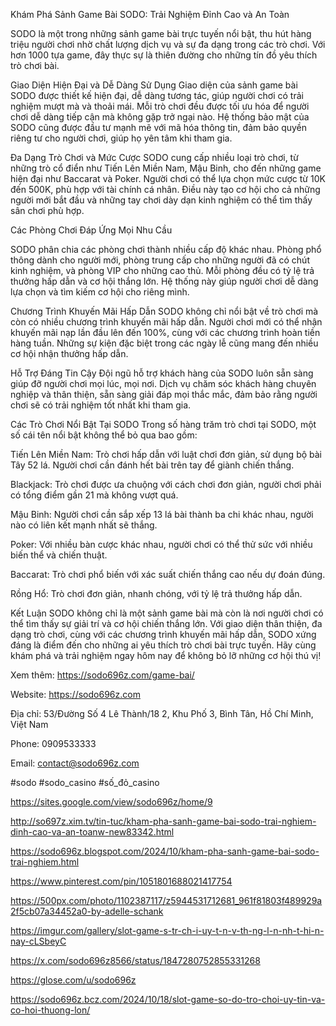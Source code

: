 Khám Phá Sảnh Game Bài SODO: Trải Nghiệm Đỉnh Cao và An Toàn

SODO là một trong những sảnh game bài trực tuyến nổi bật, thu hút hàng triệu người chơi nhờ chất lượng dịch vụ và sự đa dạng trong các trò chơi. Với hơn 1000 tựa game, đây thực sự là thiên đường cho những tín đồ yêu thích trò chơi bài.

Giao Diện Hiện Đại và Dễ Dàng Sử Dụng
Giao diện của sảnh game bài SODO được thiết kế hiện đại, dễ dàng tương tác, giúp người chơi có trải nghiệm mượt mà và thoải mái. Mỗi trò chơi đều được tối ưu hóa để người chơi dễ dàng tiếp cận mà không gặp trở ngại nào. Hệ thống bảo mật của SODO cũng được đầu tư mạnh mẽ với mã hóa thông tin, đảm bảo quyền riêng tư cho người chơi, giúp họ yên tâm khi tham gia.

Đa Dạng Trò Chơi và Mức Cược
SODO cung cấp nhiều loại trò chơi, từ những trò cổ điển như Tiến Lên Miền Nam, Mậu Binh, cho đến những game hiện đại như Baccarat và Poker. Người chơi có thể lựa chọn mức cược từ 10K đến 500K, phù hợp với tài chính cá nhân. Điều này tạo cơ hội cho cả những người mới bắt đầu và những tay chơi dày dạn kinh nghiệm có thể tìm thấy sân chơi phù hợp.

Các Phòng Chơi Đáp Ứng Mọi Nhu Cầu

SODO phân chia các phòng chơi thành nhiều cấp độ khác nhau. Phòng phổ thông dành cho người mới, phòng trung cấp cho những người đã có chút kinh nghiệm, và phòng VIP cho những cao thủ. Mỗi phòng đều có tỷ lệ trả thưởng hấp dẫn và cơ hội thắng lớn. Hệ thống này giúp người chơi dễ dàng lựa chọn và tìm kiếm cơ hội cho riêng mình.

Chương Trình Khuyến Mãi Hấp Dẫn
SODO không chỉ nổi bật về trò chơi mà còn có nhiều chương trình khuyến mãi hấp dẫn. Người chơi mới có thể nhận khuyến mãi nạp lần đầu lên đến 100%, cùng với các chương trình hoàn tiền hàng tuần. Những sự kiện đặc biệt trong các ngày lễ cũng mang đến nhiều cơ hội nhận thưởng hấp dẫn.

Hỗ Trợ Đáng Tin Cậy
Đội ngũ hỗ trợ khách hàng của SODO luôn sẵn sàng giúp đỡ người chơi mọi lúc, mọi nơi. Dịch vụ chăm sóc khách hàng chuyên nghiệp và thân thiện, sẵn sàng giải đáp mọi thắc mắc, đảm bảo rằng người chơi sẽ có trải nghiệm tốt nhất khi tham gia.

Các Trò Chơi Nổi Bật Tại SODO
Trong số hàng trăm trò chơi tại SODO, một số cái tên nổi bật không thể bỏ qua bao gồm:

Tiến Lên Miền Nam: Trò chơi hấp dẫn với luật chơi đơn giản, sử dụng bộ bài Tây 52 lá. Người chơi cần đánh hết bài trên tay để giành chiến thắng.

Blackjack: Trò chơi được ưa chuộng với cách chơi đơn giản, người chơi phải có tổng điểm gần 21 mà không vượt quá.

Mậu Binh: Người chơi cần sắp xếp 13 lá bài thành ba chi khác nhau, người nào có liên kết mạnh nhất sẽ thắng.

Poker: Với nhiều bàn cược khác nhau, người chơi có thể thử sức với nhiều biến thể và chiến thuật.

Baccarat: Trò chơi phổ biến với xác suất chiến thắng cao nếu dự đoán đúng.

Rồng Hổ: Trò chơi đơn giản, nhanh chóng, với tỷ lệ trả thưởng hấp dẫn.

Kết Luận
SODO không chỉ là một sảnh game bài mà còn là nơi người chơi có thể tìm thấy sự giải trí và cơ hội chiến thắng lớn. Với giao diện thân thiện, đa dạng trò chơi, cùng với các chương trình khuyến mãi hấp dẫn, SODO xứng đáng là điểm đến cho những ai yêu thích trò chơi bài trực tuyến. Hãy cùng khám phá và trải nghiệm ngay hôm nay để không bỏ lỡ những cơ hội thú vị!

Xem thêm: https://sodo696z.com/game-bai/

Website: https://sodo696z.com 

Địa chỉ: 53/Đường Số 4 Lê Thành/18 2, Khu Phố 3, Bình Tân, Hồ Chí Minh, Việt Nam

Phone: 0909533333

Email: contact@sodo696z.com

#sodo #sodo_casino #số_đỏ_casino

https://sites.google.com/view/sodo696z/home/9

http://so697z.xim.tv/tin-tuc/kham-pha-sanh-game-bai-sodo-trai-nghiem-dinh-cao-va-an-toanw-new83342.html

https://sodo696z.blogspot.com/2024/10/kham-pha-sanh-game-bai-sodo-trai-nghiem.html

https://www.pinterest.com/pin/1051801688021417754

https://500px.com/photo/1102387117/z5944531712681_961f81803f489929a2f5cb07a34452a0-by-adelle-schank

https://imgur.com/gallery/slot-game-s-tr-ch-i-uy-t-n-v-th-ng-l-n-nh-t-hi-n-nay-cLSbeyC

https://x.com/sodo696z8566/status/1847280752855331268

https://glose.com/u/sodo696z

https://sodo696z.bcz.com/2024/10/18/slot-game-so-do-tro-choi-uy-tin-va-co-hoi-thuong-lon/
